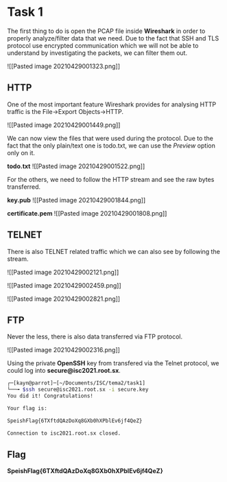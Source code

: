 # Task 1

The first thing to do is open the PCAP file inside **Wireshark** in order to properly analyze/filter data that we need. Due to the fact that SSH and TLS protocol use encrypted communication which we will not be able to understand by investigating the packets, we can filter them out.

![[Pasted image 20210429001323.png]]

## HTTP

One of the most important feature Wireshark provides for analysing HTTP traffic is the File->Export Objects->HTTP.

![[Pasted image 20210429001449.png]]

We can now view the files that were used during the protocol. Due to the fact that the only plain/text one is todo.txt, we can use the *Preview* option only on it.

**todo.txt**
![[Pasted image 20210429001522.png]]

For the others, we need to follow the HTTP stream and see the raw bytes transferred.

**key.pub**
![[Pasted image 20210429001844.png]]

**certificate.pem**
![[Pasted image 20210429001808.png]]


## TELNET

There is also TELNET related traffic which we can also see by following the stream.

![[Pasted image 20210429002121.png]]

![[Pasted image 20210429002459.png]]

![[Pasted image 20210429002821.png]]

## FTP

Never the less, there is also data transferred via FTP protocol.

![[Pasted image 20210429002316.png]]


Using the private **OpenSSH** key from transfered via the Telnet protocol, we could log into **secure\@isc2021.root.sx**.

```bash
┌─[kayn@parrot]─[~/Documents/ISC/tema2/task1]
└──╼ $ssh secure@isc2021.root.sx -i secure.key 
You did it! Congratulations!

Your flag is:

SpeishFlag{6TXftdQAzDoXq8GXb0hXPblEv6jf4QeZ}

Connection to isc2021.root.sx closed.
```


## Flag

**SpeishFlag{6TXftdQAzDoXq8GXb0hXPblEv6jf4QeZ}**